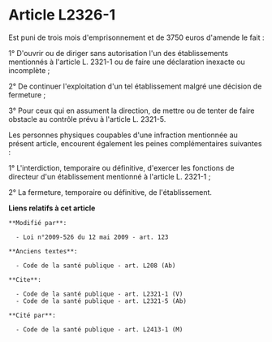 # Article L2326-1

Est puni de trois mois d'emprisonnement et de 3750 euros d'amende le fait : 

1° D'ouvrir ou de diriger sans autorisation l'un des établissements mentionnés à l'article L. 2321-1 ou de faire une
déclaration inexacte ou incomplète ; 

2° De continuer l'exploitation d'un tel établissement malgré une décision de fermeture ; 

3° Pour ceux qui en assument la direction, de mettre ou de tenter de faire obstacle au contrôle prévu à l'article L. 2321-5.

Les personnes physiques coupables d'une infraction mentionnée au présent article, encourent également les peines
complémentaires suivantes : 

1° L'interdiction, temporaire ou définitive, d'exercer les fonctions de directeur d'un établissement mentionné à l'article L.
2321-1 ; 

2° La fermeture, temporaire ou définitive, de l'établissement.

**Liens relatifs à cet article**

	**Modifié par**:

	  - Loi n°2009-526 du 12 mai 2009 - art. 123

	**Anciens textes**:

	  - Code de la santé publique - art. L208 (Ab)

	**Cite**:

	  - Code de la santé publique - art. L2321-1 (V)
	  - Code de la santé publique - art. L2321-5 (Ab)

	**Cité par**:

	  - Code de la santé publique - art. L2413-1 (M)
